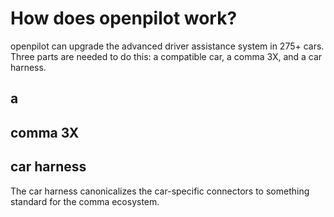 # How does openpilot work?

openpilot can upgrade the advanced driver assistance system in 275+ cars. Three parts are needed to do this: a compatible car, a comma 3X, and a car harness.


## a

## comma 3X

## car harness


The car harness canonicalizes the car-specific connectors to something standard for the comma ecosystem.

